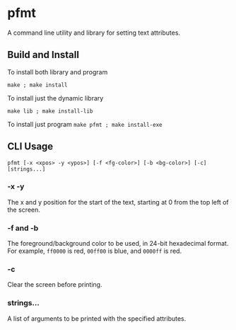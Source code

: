 # pfmt

A command line utility and library for setting text attributes.

## Build and Install
To install both library and program

`make ; make install`

To install just the dynamic library

`make lib ; make install-lib`

To install just program
`make pfmt ; make install-exe`

## CLI Usage
`pfmt [-x <xpos> -y <ypos>] [-f <fg-color>] [-b <bg-color>] [-c] [strings...]`

### -x <xpos> -y <ypos>
The x and y position for the start of the text, starting at 0 from
the top left of the screen.

### -f <fg-color> and -b <bg-color>
The foreground/background color to be used, in 24-bit hexadecimal format.
For example, `ff0000` is red, `00ff00` is blue, and `0000ff` is red.

### -c
Clear the screen before printing.

### strings...
A list of arguments to be printed with the specified attributes.
